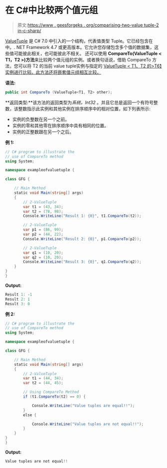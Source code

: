 # 在 C#中比较两个值元组

> 原文:[https://www . geesforgeks . org/comparising-two-value tuple-2 in-c-sharp/](https://www.geeksforgeeks.org/comparing-two-valuetuple-2-in-c-sharp/)

[ValueTuple](https://www.geeksforgeeks.org/valuetuple-in-c-sharp/) 是 C# 7.0 中引入的一个结构，代表值类型 Tuple。它已经包含在中。. NET Framework 4.7 或更高版本。它允许您存储包含多个值的数据集，这些值可能彼此相关，也可能彼此不相关。
还可以使用 **CompareTo(ValueTuple < T1，T2 >)方法**来比较两个值元组的实例。或者换句话说，借助 CompareTo 方法，您可以将 T2 的当前 value tuple<T1>实例与指定的 [ValueTuple < T1、T2 的>T6】实例进行比较。此方法还将嵌套值元组相互比较。](https://www.geeksforgeeks.org/c-sharp-valuetuple-2-struct/)

**语法:**

```cs
public int CompareTo (ValueTuple<T1, T2> other);

```

**返回类型:**该方法的返回类型为*系统。Int32* 。并且它总是返回一个有符号整数，该整数指示此实例和其他实例在排序顺序中的相对位置，如下列表所示:

*   实例的负整数在另一个之前。
*   实例的零和其他零在排序顺序中具有相同的位置。
*   实例的正整数跟在另一个之后。

**例 1:**

```cs
// C# program to illustrate the 
// use of CompareTo method
using System;

namespace exampleofvaluetuple {

class GFG {

    // Main Method
    static void Main(string[] args)
    {
        // 2-ValueTuple
        var t1 = (43, 34);
        var t2 = (78, 98);
        Console.WriteLine("Result 1: {0}", t1.CompareTo(t2));

        // 2-ValueTuple
        var p1 = (86, 99);
        var p2 = (44, 22);
        Console.WriteLine("Result 2: {0}", p1.CompareTo(p2));

        // 2-ValueTuple
        var q1 = (10, 20);
        var q2 = (10, 20);
        Console.WriteLine("Result 3: {0}", q1.CompareTo(q2));
    }
}
}
```

**Output:**

```cs
Result 1: -1
Result 2: 1
Result 3: 0

```

**例 2:**

```cs
// C# program to illustrate the 
// use of CompareTo method
using System;

namespace exampleofvaluetuple {

class GFG {

    // Main Method
    static void Main(string[] args)
    {
        // 2-ValueTuple
        var t1 = (44, 34);
        var t2 = (44, 45);

        // Using CompareTo Method
        if (t1.CompareTo(t2) == 0) {

            Console.WriteLine("Value tuples are equal!!");
        }
        else {

            Console.WriteLine("Value tuples are not equal!!");
        }
    }
}
}
```

**Output:**

```cs
Value tuples are not equal!!

```